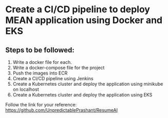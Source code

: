 # Create a CI/CD pipeline to deploy MEAN application using Docker and EKS

## Steps to be followed:

1. Write a docker file for each.
2. Write a docker-compose file for the project
3. Push the images into ECR
4. Create a CI/CD pipeline using Jenkins
5. Create a Kubernetes cluster and deploy the application using minikube on localhost
6. Create a Kubernetes cluster and deploy the application using EKS

Follow the link for your reference: https://github.com/UnpredictablePrashant/ResumeAI

